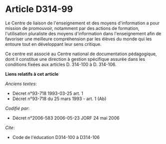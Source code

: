 # Article D314-99

Le Centre de liaison de l'enseignement et des moyens d'information a pour mission de promouvoir, notamment par des actions de
formation, l'utilisation pluraliste des moyens d'information dans l'enseignement afin de favoriser une meilleure
compréhension par les élèves du monde qui les entoure tout en développant leur sens critique.

Ce centre est associé au Centre national de documentation pédagogique, dont il constitue une direction à gestion spécifique
assurée dans les conditions fixées aux articles D. 314-100 à D. 314-106.

**Liens relatifs à cet article**

_Anciens textes_:

  - Décret n°93-718 1993-03-25 art. 1
  - Décret n°93-718 du 25 mars 1993 - art. 1 (Ab)

_Codifié par_:

  - Décret n°2006-583 2006-05-23 JORF 24 mai 2006

_Cite_:

  - Code de l'éducation D314-100 à D314-106
